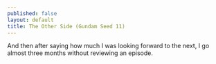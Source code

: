 ```yaml
---
published: false
layout: default
title: The Other Side (Gundam Seed 11)
---
```


And then after saying how much I was looking forward to the next, I go almost three months without reviewing an episode.